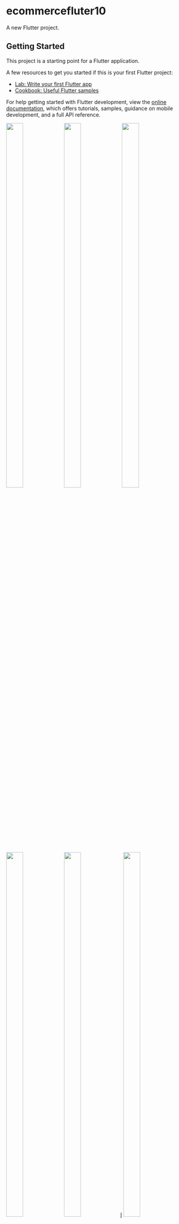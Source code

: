 # ecommercefluter10

A new Flutter project.

## Getting Started

This project is a starting point for a Flutter application.

A few resources to get you started if this is your first Flutter project:

- [Lab: Write your first Flutter app](https://docs.flutter.dev/get-started/codelab)
- [Cookbook: Useful Flutter samples](https://docs.flutter.dev/cookbook)

For help getting started with Flutter development, view the
[online documentation](https://docs.flutter.dev/), which offers tutorials,
samples, guidance on mobile development, and a full API reference.
<p>
  <img src="https://github.com/userravina/ecommercefluter10/assets/120082785/a5174840-c989-48f6-b247-01d8a3707ed3" height="50%" width="30%">
  <img src="https://github.com/userravina/ecommercefluter10/assets/120082785/e73715d4-36d4-40fe-a655-e981a3891f43"  height="50%" width="30%">
  <img src="https://github.com/userravina/ecommercefluter10/assets/120082785/e9110553-0783-47dd-8ff4-553f2136eb63" height="50%" width="30%">
  <img src="https://github.com/userravina/ecommercefluter10/assets/120082785/4bc7ce7b-1935-496f-9d1b-7bd2969f9c7f"  height="50%" width="30%">
  <img src="https://github.com/userravina/ecommercefluter10/assets/120082785/766f0a08-6982-4373-ad5d-ed09c8c88a07"  height="50%" width="30%">l̥
  <img src="https://github.com/userravina/ecommercefluter10/assets/120082785/62768920-3c60-42ae-a762-1bdb8936f0bf" height="50%" width="30%">
  <img src="https://github.com/userravina/ecommercefluter10/assets/120082785/7958b0a4-c537-4f26-87d4-87abd0d03684"  height="50%" width="30%">
  <img src="https://github.com/userravina/ecommercefluter10/assets/120082785/c6295381-981b-41cf-81e6-51819ee20adf" height="50%" width="30%">
  <img src="https://github.com/userravina/ecommercefluter10/assets/120082785/904a54c1-e5fe-45e4-a205-bce957e06b27"  height="50%" width="30%">
  <img src="https://github.com/userravina/ecommercefluter10/assets/120082785/5bbef97a-d65d-448e-96c4-5570f4b31921"  height="50%" width="30%">
  <img src="https://github.com/userravina/ecommercefluter10/assets/120082785/6a0cd908-620b-43a6-bc8b-ad6eef5784f4" height="50%" width="30%">
  <img src="https://github.com/userravina/ecommercefluter10/assets/120082785/009fdb1b-df51-4a3f-bb60-27f5c84e95f4"  height="50%" width="30%">
  <img src="https://github.com/userravina/ecommercefluter10/assets/120082785/896dd1d1-60e1-4cc9-acfc-c691b9f61870"  height="50%" width="30%">
  <img src="https://github.com/userravina/ecommercefluter10/assets/120082785/2b4358a3-cede-4d54-9ae3-d61d52014d19"  height="50%" width="30%">

   <img src="https://github.com/userravina/ecommercefluter10/assets/120082785/35b27f7d-5391-4f21-b6b4-260dbe895fcd" height="50%" width="30%">
  <img src="https://github.com/userravina/ecommercefluter10/assets/120082785/4442c7c5-9931-41ff-8924-02b2b4992a98"  height="50%" width="30%">
</p>


https://github.com/userravina/ecommercefluter10/assets/120082785/f02b9c88-5f95-46c8-b9ae-e107b6841fc3









